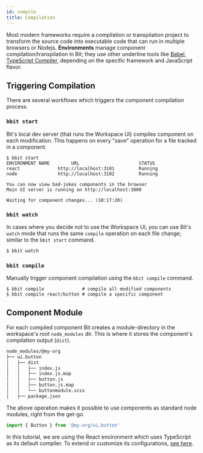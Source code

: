 ```yaml
---
id: compile
title: Compilation
---
```


Most modern frameworks require a compilation or transpilation project to transform the source code into executable code that can run in multiple browsers or Nodejs. **Environments** manage component compilation/transpilation in Bit; they use other underline tools like [Babel](https://babeljs.io), [TypeScript Compiler](https://www.typescriptlang.org), depending on the specific framework and JavaScript flavor.

## Triggering Compilation

There are several workflows which triggers the component compilation process.

### `bbit start`

Bit's local dev server (that runs the Workspace UI) compiles component on each modification. This happens on every "save" operation for a file tracked in a component.

```shell
$ bbit start
ENVIRONMENT NAME        URL                      STATUS
react              http://localhost:3101         Running
node               http://localhost:3102         Running

You can now view bad-jokes components in the browser
Main UI server is running on http://localhost:3000

Waiting for component changes... (10:17:20)
```

### `bbit watch`

In cases where you decide not to use the Workspace UI, you can use Bit's `watch` mode that runs the same `compile` operation on each file change; similar to the `bbit start` command.

```sh
$ bbit watch
```

### `bbit compile`

Manually trigger component compilation using the `bbit compile` command.

```shell
$ bbit compile              # compile all modified components
$ bbit compile react/button # compile a specific component
```

## Component Module

For each compiled component Bit creates a module-directory in the workspace's root `node_modules` dir. This is where it stores the component's compilation output (`dist`).

```sh title="Contents of module-directory for a component"
node_modules/@my-org
├── ui.button
│   ├── dist
│   │   ├── index.js
│   │   ├── index.js.map
│   │   ├── button.js
│   │   ├── button.js.map
│   │   └── buttonmodule.scss
│   ├── package.json
```

The above operation makes it possible to use components as standard node modules, right from the get-go.

```js title="Import a component as a module"
import { Button } from '@my-org/ui.button'
```

In this tutorial, we are using the React environment which uses TypeScript as its default compiler. To extend or customize its configurations, [see here](/docs/react/extending-react).
